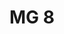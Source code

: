---
layout: vehicle
title:  MG 8

make: MG
type: 8
ccm: 1600
owner:
  name: Manfred Gager
  gender: m
images:
  - url: mg-a.jpg
  - url: mg-a-emblem.jpg
  - url: mg-a-felge.jpg
---